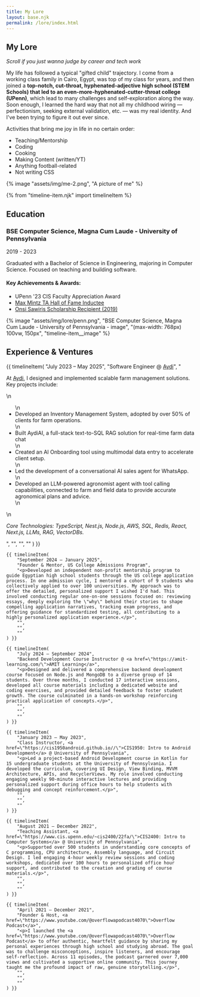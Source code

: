 ```yaml
---
title: My Lore
layout: base.njk
permalink: /lore/index.html
---
```


<div class="bio-section">
    <div class="bio-section__text">
        <h2>My Lore</h2>
        <p class="caption-text"><em>Scroll if you just wanna judge by career and tech work</em></p>
        <p>My life has followed a typical "gifted child" trajectory. I come from a working class family in Cairo, Egypt, was top of my class for years, and then joined a <strong> top-notch, cut-throat, hyphenated-adjective high school (STEM Schools) that led to an even-more-hyphenated-cutter-throat college (UPenn)</strong>, which lead to many challenges and self-exploration along the way. Soon enough, I learned the hard way that not all my childhood wiring — perfectionism, seeking external validation, etc. — was my real identity. And I've been trying to figure it out ever since.

Activities that bring me joy in life in no certain order:

- Teaching/Mentorship
- Coding
- Cooking
- Making Content (written/YT)
- Anything football-related
- Not writing CSS</p>
</div>
<div class="bio-section__image-container">
{% image "assets/img/me-2.png", "A picture of me" %}
</div>
</div>

{% from "timeline-item.njk" import timelineItem %}

## Education

<div class="education-item">
    <div class="timeline-item__content">
        <div class="timeline-item__text-content">
            <div class="timeline-item__header">
                <h3 class="timeline-item__title">BSE Computer Science, Magna Cum Laude - University of Pennsylvania</h3>
            </div>
            <p class="timeline-item__date">2019 - 2023</p>
            <div class="timeline-item__description">
                <p>Graduated with a Bachelor of Science in Engineering, majoring in Computer Science. Focused on teaching and building software.</p>
                <h4>Key Achievements & Awards:</h4>
                <ul>
                    <li>UPenn '23 CIS Faculty Appreciation Award</li>
                    <li><a href="https://www.cis.upenn.edu/ta-information/ta-hall-of-fame/">Max Mintz TA Hall of Fame Inductee</a></li>
                    <li><a href="https://onsisawirisscholarship.com/">Onsi Sawiris Scholarship Recipient (2019)</a></li>
                </ul>
            </div>
        </div>
        <div class="timeline-item__image-container timeline-item__image-container--emblem">
            {% image "assets/img/lore/penn.png", "BSE Computer Science, Magna Cum Laude - University of Pennsylvania - image", "(max-width: 768px) 100vw, 150px", "timeline-item__image" %}
        </div>
    </div>
</div>

## Experience & Ventures

<div class="timeline">
    {{ timelineItem(
        "July 2023 – May 2025",
        "Software Engineer @ <a href=\"https://www.aydi.com\">Aydi</a>",
        "<p>At <a href=\"https://www.aydi.com\">Aydi</a>, I designed and implemented scalable farm management solutions. Key projects include:</p>\n<ul>\n    <li>Developed an Inventory Management System, adopted by over 50% of clients for farm operations.</li>\n    <li>Built AydiAI, a full-stack text-to-SQL RAG solution for real-time farm data chat</li>\n    <li>Created an AI Onboarding tool using multimodal data entry to accelerate client setup.</li>\n    <li>Led the development of a conversational AI sales agent for WhatsApp.</li>\n    <li>Developed an LLM-powered agronomist agent with tool calling capabilities, connected to farm and field data to provide accurate agronomical plans and advice.</li>\n</ul>\n<p><em>Core Technologies: TypeScript, Nest.js, Node.js, AWS, SQL, Redis, React, Next.js, LLMs, RAG, VectorDBs.</em></p>",
        "",
        "",
        ""
    ) }}

    {{ timelineItem(
        "September 2024 – January 2025",
        "Founder & Mentor, US College Admissions Program",
        "<p>Developed an independent non-profit mentorship program to guide Egyptian high school students through the US college application process. In one admission cycle, I mentored a cohort of 9 students who collectively applied to over 100 universities. My approach was to offer the detailed, personalized support I wished I'd had. This involved conducting regular one-on-one sessions focused on: reviewing essays, deeply exploring the \"why\" behind their stories to shape compelling application narratives, tracking exam progress, and offering guidance for standardized testing, all contributing to a highly personalized application experience.</p>",
        "",
        "",
        ""
    ) }}

    {{ timelineItem(
        "July 2024 – September 2024",
        "Backend Development Course Instructor @ <a href=\"https://amit-learning.com/\">AMIT Learning</a>",
        "<p>Designed and delivered a comprehensive backend development course focused on Node.js and MongoDB to a diverse group of 14 students. Over three months, I conducted 17 interactive sessions, developed all course materials including a dedicated website and coding exercises, and provided detailed feedback to foster student growth. The course culminated in a hands-on workshop reinforcing practical application of concepts.</p>",
        "",
        "",
        ""
    ) }}

    {{ timelineItem(
        "January 2023 – May 2023",
        "Class Instructor, <a href=\"https://cis1950android.github.io//\">CIS1950: Intro to Android Development</a> @ University of Pennsylvania",
        "<p>Led a project-based Android Development course in Kotlin for 15 undergraduate students at the University of Pennsylvania. I developed the curriculum, covering UI Design, View Binding, MVVM Architecture, APIs, and RecyclerViews. My role involved conducting engaging weekly 90-minute interactive lectures and providing personalized support during office hours to help students with debugging and concept reinforcement.</p>",
        "",
        "",
        ""
    ) }}

    {{ timelineItem(
        "August 2021 – December 2022",
        "Teaching Assistant, <a href=\"https://www.cis.upenn.edu/~cis2400/22fa/\">CIS2400: Intro to Computer Systems</a> @ University of Pennsylvania",
        "<p>Supported over 500 students in understanding core concepts of C programming, CPU architecture, Assembly language, and Circuit Design. I led engaging 4-hour weekly review sessions and coding workshops, dedicated over 100 hours to personalized office hour support, and contributed to the creation and grading of course materials.</p>",
        "",
        "",
        ""
    ) }}

    {{ timelineItem(
        "April 2021 – December 2021",
        "Founder & Host, <a href=\"https://www.youtube.com/@overflowapodcast4070\">Overflow Podcast</a>",
        "<p>I launched the <a href=\"https://www.youtube.com/@overflowapodcast4070\">Overflow Podcast</a> to offer authentic, heartfelt guidance by sharing my personal experiences through high school and studying abroad. The goal was to challenge misconceptions, inspire listeners, and encourage self-reflection. Across 11 episodes, the podcast garnered over 7,000 views and cultivated a supportive online community. This journey taught me the profound impact of raw, genuine storytelling.</p>",
        "",
        "",
        ""
    ) }}

</div>
